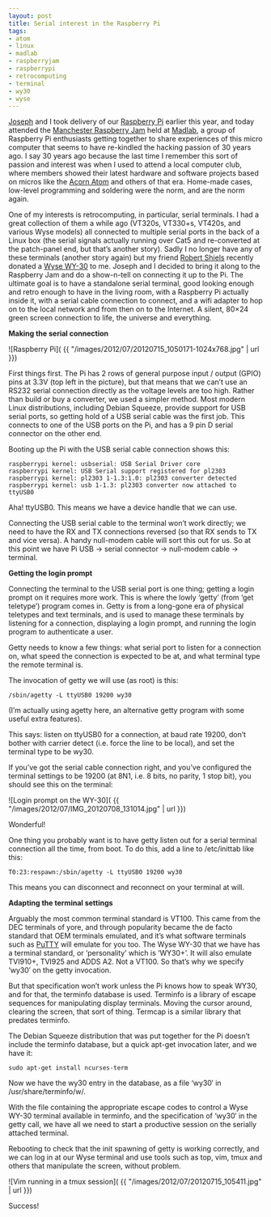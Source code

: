 ```yaml
---
layout: post
title: Serial interest in the Raspberry Pi
tags:
- atom
- linux
- madlab
- raspberryjam
- raspberrypi
- retrocomputing
- terminal
- wy30
- wyse
---
```



[Joseph](http://jcla1.com) and I took delivery of our [Raspberry Pi](http://raspberrypi.org) earlier this year, and today attended the [Manchester Raspberry Jam](http://madlab.org.uk/content/manchester-raspberry-jam/) held at [Madlab](http://madlab.org.uk), a group of Raspberry Pi enthusiasts getting together to share experiences of this micro computer that seems to have re-kindled the hacking passion of 30 years ago. I say 30 years ago because the last time I remember this sort of passion and interest was when I used to attend a local computer club, where members showed their latest hardware and software projects based on micros like the [Acorn Atom](/blog/posts/2005/11/26/acorn-atom-and-my-start-in-computing/) and others of that era. Home-made cases, low-level programming and soldering were the norm, and are the norm again.

One of my interests is retrocomputing, in particular, serial terminals. I had a great collection of them a while ago (VT320s, VT330+s, VT420s, and various Wyse models) all connected to multiple serial ports in the back of a Linux box (the serial signals actually running over Cat5 and re-converted at the patch-panel end, but that’s another story). Sadly I no longer have any of these terminals (another story again) but my friend [Robert Shiels](http://se71.org) recently donated a [Wyse WY-30](/tweets/qmacro/status/221552947266453505/) to me. Joseph and I decided to bring it along to the Raspberry Jam and do a show-n-tell on connecting it up to the Pi. The ultimate goal is to have a standalone serial terminal, good looking enough and retro enough to have in the living room, with a Raspberry Pi actually inside it, with a serial cable connection to connect, and a wifi adapter to hop on to the local network and from then on to the Internet. A silent, 80×24 green screen connection to life, the universe and everything.

**Making the serial connection**

![Raspberry Pi]( {{ "/images/2012/07/20120715_1050171-1024x768.jpg" | url }})

First things first. The Pi has 2 rows of general purpose input / output (GPIO) pins at 3.3V (top left in the picture), but that means that we can’t use an RS232 serial connection directly as the voltage levels are too high. Rather than build or buy a converter, we used a simpler method. Most modern Linux distributions, including Debian Squeeze, provide support for USB serial ports, so getting hold of a USB serial cable was the first job. This connects to one of the USB ports on the Pi, and has a 9 pin D serial connector on the other end.

Booting up the Pi with the USB serial cable connection shows this:

```
raspberrypi kernel: usbserial: USB Serial Driver core
raspberrypi kernel: USB Serial support registered for pl2303
raspberrypi kernel: pl2303 1-1.3:1.0: pl2303 converter detected
raspberrypi kernel: usb 1-1.3: pl2303 converter now attached to ttyUSB0
```

Aha! ttyUSB0. This means we have a device handle that we can use.

Connecting the USB serial cable to the terminal won’t work directly; we need to have the RX and TX connections reversed (so that RX sends to TX and vice versa). A handy null-modem cable will sort this out for us. So at this point we have Pi USB -> serial connector -> null-modem cable -> terminal.

**Getting the login prompt**

Connecting the terminal to the USB serial port is one thing; getting a login prompt on it requires more work. This is where the lowly ‘getty’ (from ‘get teletype’) program comes in. Getty is from a long-gone era of physical teletypes and text terminals, and is used to manage these terminals by listening for a connection, displaying a login prompt, and running the login program to authenticate a user.

Getty needs to know a few things: what serial port to listen for a connection on, what speed the connection is expected to be at, and what terminal type the remote terminal is.

The invocation of getty we will use (as root) is this:

```
/sbin/agetty -L ttyUSB0 19200 wy30
```

(I’m actually using agetty here, an alternative getty program with some useful extra features).

This says: listen on ttyUSB0 for a connection, at baud rate 19200, don’t bother with carrier detect (i.e. force the line to be local), and set the terminal type to be wy30.

If you’ve got the serial cable connection right, and you’ve configured the terminal settings to be 19200 (at 8N1, i.e. 8 bits, no parity, 1 stop bit), you should see this on the terminal:

![Login prompt on the WY-30]( {{ "/images/2012/07/IMG_20120708_131014.jpg" | url }})

Wonderful!

One thing you probably want is to have getty listen out for a serial terminal connection all the time, from boot. To do this, add a line to /etc/inittab like this:

```
T0:23:respawn:/sbin/agetty -L ttyUSB0 19200 wy30
```

This means you can disconnect and reconnect on your terminal at will.

**Adapting the terminal settings**

Arguably the most common terminal standard is VT100. This came from the DEC terminals of yore, and through popularity became the de facto standard that OEM terminals emulated, and it’s what software terminals such as [PuTTY](http://www.chiark.greenend.org.uk/~sgtatham/putty/) will emulate for you too. The Wyse WY-30 that we have has a terminal standard, or ‘personality’ which is ‘WY30+’. It will also emulate TVI910+, TVI925 and ADDS A2. Not a VT100. So that’s why we specify ‘wy30′ on the getty invocation.

But that specification won’t work unless the Pi knows how to speak WY30, and for that, the terminfo database is used. Terminfo is a library of escape sequences for manipulating display terminals. Moving the cursor around, clearing the screen, that sort of thing. Termcap is a similar library that predates terminfo.

The Debian Squeeze distribution that was put together for the Pi doesn’t include the terminfo database, but a quick apt-get invocation later, and we have it:

```
sudo apt-get install ncurses-term
```

Now we have the wy30 entry in the database, as a file ‘wy30′ in /usr/share/terminfo/w/.

With the file containing the appropriate escape codes to control a Wyse WY-30 terminal available in terminfo, and the specification of ‘wy30′ in the getty call, we have all we need to start a productive session on the serially attached terminal.

Rebooting to check that the init spawning of getty is working correctly, and we can log in at our Wyse terminal and use tools such as top, vim, tmux and others that manipulate the screen, without problem.

![Vim running in a tmux session]( {{ "/images/2012/07/20120715_105411.jpg" | url }})

Success!

 

 


